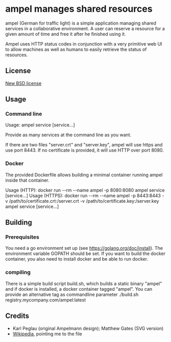 # ampel manages shared resources
ampel (German for traffic light) is a simple application managing shared services
in a collaborative environment. A user can reserve a resource for a given amount of
time and free it after he finished using it.

Ampel uses HTTP status codes in conjunction with a very primitive web UI to allow
machines as well as humans to easily retrieve the status of resources.

## License
[New BSD license](LICENSE)
## Usage

### Command line
Usage:
    ampel service [service...]

Provide as many services at the command line as you want.

If there are two files "server.crt" and "server.key", ampel will use https and use
port 8443. If no certificate is provided, it will use HTTP over port 8080.

### Docker
The provided Dockerfile allows building a minimal container running ampel inside
that container.

Usage (HTTP):
    docker run --rm --name ampel -p 8080:8080 ampel service [service...]
Usage (HTTPS):
    docker run --rm --name ampel -p 8443:8443 -v /path/to/certificate.crt:/server.crt -v /path/to/certificate.key:/server.key ampel service [service...]

## Building

### Prerequisites
You need a go environment set up (see https://golang.org/doc/install). The
environment variable GOPATH should be set. If you want to build the docker
container, you also need to install docker and be able to run docker.

### compiling
There is a simple build script build.sh, which builds a static binary "ampel" and
if docker is installed, a docker container tagged "ampel". You can provide an
alternative tag as commandline parameter
  ./build.sh registry.mycompany.com/ampel:latest

## Credits
* Karl Peglau (original Ampelmann design); Matthew Gates (SVG version)
* [Wikipedia](https://en.wikipedia.org/wiki/Ampelm%C3%A4nnchen), pointing me to the file
